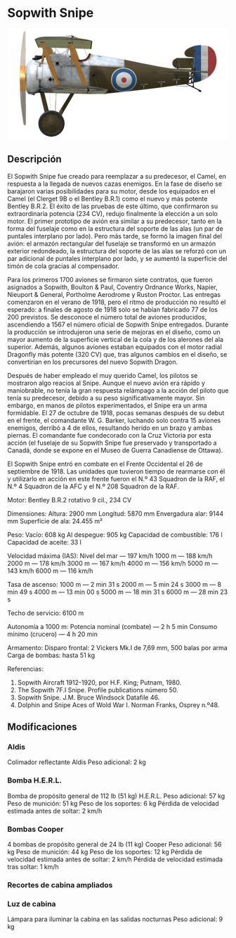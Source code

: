# Sopwith Snipe

![sopsnipe](../images/sopsnipe.png)

## Descripción

El Sopwith Snipe fue creado para reemplazar a su predecesor, el Camel, en respuesta a la llegada de nuevos cazas enemigos. En la fase de diseño se barajaron varias posibilidades para su motor, desde los equipados en el Camel (el Clerget 9B o el Bentley B.R.1) como el nuevo y más potente Bentley B.R.2. El éxito de las pruebas de este último, que confirmaron su extraordinaria potencia (234 CV), redujo finalmente la elección a un solo motor. El primer prototipo de avión era similar a su predecesor, tanto en la forma del fuselaje como en la estructura del soporte de las alas (un par de puntales interplano por lado). Pero más tarde, se formó la imagen final del avión: el armazón rectangular del fuselaje se transformó en un armazón exterior redondeado, la estructura del soporte de las alas se reforzó con un par adicional de puntales interplano por lado, y se aumentó la superficie del timón de cola gracias al compensador.

Para los primeros 1700 aviones se firmaron siete contratos, que fueron asignados a Sopwith, Boulton & Paul, Coventry Ordnance Works, Napier, Nieuport & General, Portholme Aerodrome y Ruston Proctor. Las entregas comenzaron en el verano de 1918, pero el ritmo de producción no resultó el esperado: a finales de agosto de 1918 solo se habían fabricado 77 de los 200 previstos. Se desconoce el número total de aviones producidos, ascendiendo a 1567 el número oficial de Sopwith Snipe entregados. Durante la producción se introdujeron una serie de mejoras en el diseño, como un mayor aumento de la superficie vertical de la cola y de los alerones del ala superior. Además, algunos aviones estaban equipados con el motor radial Dragonfly más potente (320 CV) que, tras algunos cambios en el diseño, se convertirían en los precursores del nuevo Sopwith Dragon.

Después de haber empleado el muy querido Camel, los pilotos se mostraron algo reacios al Snipe. Aunque el nuevo avión era rápido y maniobrable, no tenía la gran respuesta relámpago a la acción del piloto que tenía su predecesor, debido a su peso significativamente mayor. Sin embargo, en manos de pilotos experimentados, el Snipe era un arma formidable. El 27 de octubre de 1918, pocas semanas después de su debut en el frente, el comandante W. G. Barker, luchando solo contra 15 aviones enemigos, derribó a 4 de ellos, resultando herido en un brazo y ambas piernas. El comandante fue condecorado con la Cruz Victoria por esta acción (el fuselaje de su Sopwith Snipe fue preservado y transportado a Canadá, donde se expone en el Museo de Guerra Canadiense de Ottawa).

El Sopwith Snipe entró en combate en el Frente Occidental el 26 de septiembre de 1918. Las unidades que tuvieron tiempo de rearmarse con él y utilizarlo en acción en este frente fueron el N.º 43 Squadron de la RAF, el N.º 4 Squadron de la AFC y el N.º 208 Squadron de la RAF.


Motor:
Bentley B.R.2 rotativo 9 cil., 234 CV

Dimensiones:
Altura: 2900 mm
Longitud: 5870 mm
Envergadura alar: 9144 mm
Superficie de ala: 24.455 m²

Peso:
Vacío: 608 kg
Al despegue: 905 kg
Capacidad de combustible: 176 l
Capacidad de aceite: 33 l

Velocidad máxima (IAS):
Nivel del mar — 197 km/h
1000 m — 188 km/h
2000 m — 178 km/h
3000 m — 167 km/h
4000 m — 156 km/h
5000 m — 143 km/h
6000 m — 116 km/h

Tasa de ascenso:
1000 m — 2 min 31 s
2000 m — 5 min 24 s
3000 m — 8 min 49 s
4000 m — 13 min 00 s
5000 m — 18 min 31 s
6000 m — 28 min 23 s

Techo de servicio: 6100 m

Autonomía a 1000 m:
Potencia nominal (combate) — 2 h 5 min
Consumo mínimo (crucero) — 4 h 20 min

Armamento:
Disparo frontal: 2 Vickers Mk.I de 7,69 mm, 500 balas por arma
Carga de bombas: hasta 51 kg

Referencias:
1) Sopwith Aircraft 1912-1920, por H.F. King; Putnam, 1980.
2) The Sopwith 7F.I Snipe. Profile publications número 50.
3) Sopwith Snipe. J.M. Bruce Windsock Datafile 46.
4) Dolphin and Snipe Aces of Wold War I.  Norman Franks, Osprey n.º48.

## Modificaciones


### Aldis

Colimador reflectante Aldis
Peso adicional: 2 kg


### Bomba H.E.R.L.

Bomba de propósito general de 112 lb (51 kg) H.E.R.L.
Peso adicional: 57 kg
Peso de munición: 51 kg
Peso de los soportes: 6 kg
Pérdida de velocidad estimada antes de soltar: 2 km/h


### Bombas Cooper

4 bombas de propósito general de 24 lb (11 kg) Cooper
Peso adicional: 56 kg
Peso de munición: 44 kg
Peso de los soportes: 12 kg
Pérdida de velocidad estimada antes de soltar: 2 km/h
Pérdida de velocidad estimada tras soltar: 1 km/h


### Recortes de cabina ampliados


### Luz de cabina

Lámpara para iluminar la cabina en las salidas nocturnas
Peso adicional: 9 kg
